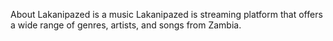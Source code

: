 About
Lakanipazed is a music Lakanipazed is streaming platform that offers a wide range of genres, artists, and songs from Zambia.
